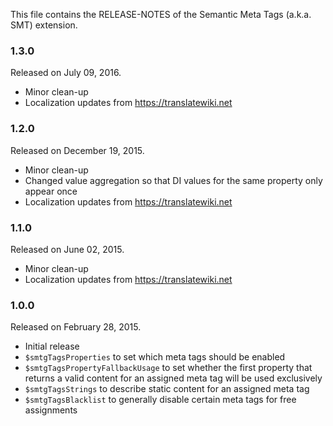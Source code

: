 This file contains the RELEASE-NOTES of the Semantic Meta Tags (a.k.a. SMT) extension.

### 1.3.0

Released on July 09, 2016.

* Minor clean-up
* Localization updates from https://translatewiki.net

### 1.2.0

Released on December 19, 2015.

* Minor clean-up
* Changed value aggregation so that DI values for the same property only appear once
* Localization updates from https://translatewiki.net

### 1.1.0

Released on June 02, 2015.

* Minor clean-up
* Localization updates from https://translatewiki.net

### 1.0.0

Released on February 28, 2015.

* Initial release
* `$smtgTagsProperties` to set which meta tags should be enabled
* `$smtgTagsPropertyFallbackUsage` to set whether the first property that returns
   a valid content for an assigned meta tag will be used exclusively
* `$smtgTagsStrings` to describe static content for an assigned meta tag
* `$smtgTagsBlacklist` to generally disable certain meta tags for free assignments

